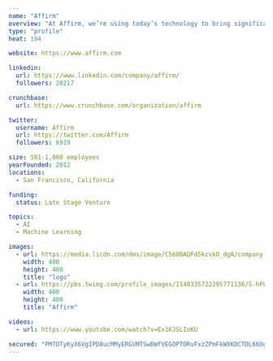 ```yaml
---
name: "Affirm"
overview: "At Affirm, we’re using today’s technology to bring significant disruptive innovation to the financial industry. We focus on improving the lives of consumers by delivering simple, honest and transparent financial products."
type: "profile"
heat: 194

website: https://www.affirm.com

linkedin:
  url: https://www.linkedin.com/company/affirm/
  followers: 28217

crunchbase:
  url: https://www.crunchbase.com/organization/affirm

twitter:
  username: Affirm
  url: https://twitter.com/Affirm
  followers: 6919

size: 501-1,000 employees
yearFounded: 2012
locations:
  - San Francisco, California

funding:
  status: Late Stage Venture

topics:
  - AI
  - Machine Learning

images:
  - url: https://media.licdn.com/dms/image/C560BAQFd5kcvkO_dgA/company-logo_400_400/0?e=1582761600&v=beta&t=mT63lMgDis3DrcJr9CXjmGEQTXjNhvVrGocJSHZ-WLs
    width: 400
    height: 400
    title: "logo"
  - url: https://pbs.twimg.com/profile_images/1148335722295771136/S-hPL6bk_400x400.png
    width: 400
    height: 400
    title: "Affirm"

videos:
  - url: https://www.youtube.com/watch?v=Ex1KJSLIoKU

secured: "PM7OTyKyX6VgIPD8ucMMyERGVMTSwDWfVEGOPTORvFxzZPmFkWXKDCTDL66OgfEhBaGmAz2KrCxR1+DnY2g4cOBVGL/BWtFUUncfcg8liKTB8psXVVO7Q/CKCrrNrEE0oPu4sdFjsbPfxv57/0p7RsHMaKWCXV5QiZ0jLGjlP6auWNrfi8YXjw6ygivIA1YrXlUb8aaPoVYRSFIm/Xo7dWG3QqSjVPjMHBe5LS1XWoASO8du+MY68whi6L6nxXsozl2nRJ1Ojw281gy38mfNtY8uw/qcrbDB3zOqmVYUxvU/ZvU8ahLCwXmbaBRW0MXO;BguHh0O62z0Q9gUNU3pCxQ=="
---
```


